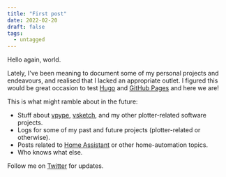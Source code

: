 ```yaml
---
title: "First post"
date: 2022-02-20
draft: false
tags:
  - untagged
---
```


Hello again, world.

<!--more--> 

Lately, I've been meaning to document some of my personal projects and endeavours, and realised that I lacked an appropriate outlet. I figured this would be great occasion to test [Hugo](https://gohugo.io) and [GitHub Pages](https://pages.github.com) and here we are!

This is what might ramble about in the future: 

- Stuff about [vpype](https://github.com/abey79/vpype), [vsketch](https://github.com/abey79/vsketch), and my other plotter-related software projects.
- Logs for some of my past and future projects (plotter-related or otherwise).
- Posts related to [Home Assistant](https://www.home-assistant.io) or other home-automation topics.
- Who knows what else.

Follow me on [Twitter](https://twitter.com/abey79) for updates.
